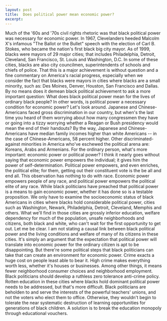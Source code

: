```yaml
---
layout: post
title:  Does political power mean economic power?
excerpt:
---
```













Much of the '60s and '70s civil rights rhetoric was that black political power was necessary for economic power. In 1967, Clevelanders heeded Malcolm X's infamous "The Ballot or the Bullet" speech with the election of Carl B. Stokes, who became the nation's first black big city mayor.
As of 1999, blacks were mayors of 29 major cities; that includes Philadelphia, Detroit, Cleveland, San Francisco, St. Louis and Washington, D.C. In some of these cities, blacks are also city councilmen, superintendents of schools and chiefs of police.
That this is a major achievement is without question and a fine commentary on America's racial progress, especially when we consider the fact that blacks were mayors in cities where blacks are a small minority, such as: Des Moines, Denver, Houston, San Francisco and Dallas. By no means does it demean black political achievement to ask a more important question: What does black political power mean for the lives of ordinary black people? In other words, is political power a necessary condition for economic power? Let's look around.
Japanese and Chinese-Americans faced gross discrimination in our country, but when's the last time you heard of them worrying about how many congressmen they have or going into a tizzy worrying whether a Reagan or Bush presidency would mean the end of their handouts? By the way, Japanese and Chinese-Americans have median family incomes higher than white Americans -- in the case of Chinese-Americans, 58 percent higher. Other discriminated-against minorities in America who've eschewed the political arena are: Koreans, Arabs and Armenians.
For the ordinary person, what's more important: economic power or political power? I think it nearly goes without saying that economic power empowers the individual; it gives him the power of self-determination. Political power empowers, and even enriches, the political elite; for them, getting out their constituent vote is the be all and end all. This observation has nothing to do with race. Economic power empowers people of any race, and political power empowers the political elite of any race.
While black politicians have preached that political power is a means to gain economic power, whether it has done so is a testable proposition. We only have to examine the socioeconomic status of black Americans in cities where blacks hold considerable political power, cities such as Washington, Newark, Philadelphia, Detroit, Cleveland, Memphis and others. What we'll find in those cities are grossly inferior education, welfare dependency for much of the population, unsafe neighborhoods and citizens, both black and white, who can't wait for the first opportunity to get out.
Let me be clear. I am not stating a causal link between black political power and the living conditions and welfare of many of its citizens in these cities. It's simply an argument that the expectation that political power will translate into economic power for the ordinary citizen is apt to be disappointing. But there're some political steps that black politicians can take that can create an environment for economic power.
Crime exacts a huge cost on people least able to bear it. High crime makes everything worth less, whether it's houses or businesses. Among other things, it means fewer neighborhood consumer choices and neighborhood employment.
Black politicians should develop a ruthless zero tolerance anti-crime policy. Rotten education in these cities where blacks hold dominant political power needs to be addressed, but that's more difficult. Black politicians are beholden to and serve the interests of the powerful teachers' unions, and not the voters who elect them to office. Otherwise, they wouldn't begin to tolerate the near systematic destruction of learning opportunities for generations of black children. A solution is to break the education monopoly through educational vouchers.


